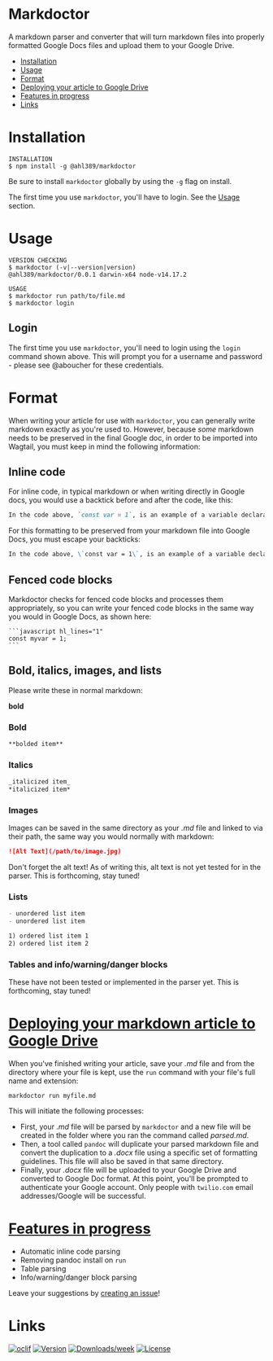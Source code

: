 Markdoctor
=============

A markdown parser and converter that will turn markdown files into properly formatted Google Docs files and upload them to your Google Drive.

<!-- toc -->
* [Installation](#installation)
* [Usage](#usage)
* [Format](#format)
* [Deploying your article to Google Drive](#deploy)
* [Features in progress](#features)
* [Links](#links)
<!-- tocstop -->

# Installation
```sh-session
INSTALLATION
$ npm install -g @ahl389/markdoctor
```

Be sure to install `markdoctor` globally by using the `-g` flag on install.

The first time you use `markdoctor`, you'll have to login. See the [Usage](#login) section.


# Usage
```sh-session
VERSION CHECKING
$ markdoctor (-v|--version|version)
@ahl389/markdoctor/0.0.1 darwin-x64 node-v14.17.2

USAGE
$ markdoctor run path/to/file.md
$ markdoctor login
```

## Login
The first time you use `markdoctor`, you'll need to login using the `login` command shown above. This will prompt you for a username and password - please see @aboucher for these credentials.

# Format
When writing your article for use with `markdoctor`, you can generally write markdown exactly as you're used to. However, because _some_ markdown needs to be preserved in the final Google doc, in order to be imported into Wagtail, you must keep in mind the following information:

## Inline code
For inline code, in typical markdown or when writing directly in Google docs, you would use a backtick before and after the code, like this:

```markdown
In the code above, `const var = 1`, is an example of a variable declaration.
```

For this formatting to be preserved from your markdown file into Google Docs, you must escape your backticks:

```markdown
In the code above, \`const var = 1\`, is an example of a variable declaration.
```

## Fenced code blocks
Markdoctor checks for fenced code blocks and processes them appropriately, so you can write your fenced code blocks in the same way you would in Google Docs, as shown here: 

` ```javascript hl_lines="1" ` <br>
`const myvar = 1;`  <br>
` ``` `

## Bold, italics, images, and lists
Please write these in normal markdown:

**bold**

### Bold
```markdown
**bolded item**
```

### Italics
```markdown
_italicized item_
*italicized item*
```

### Images

Images can be saved in the same directory as your _.md_ file and linked to via their path, the same way you would normally with markdown:

```markdown
![Alt Text](/path/to/image.jpg)
```

Don't forget the alt text! As of writing this, alt text is not yet tested for in the parser. This is forthcoming, stay tuned!

### Lists
```markdown
- unordered list item
- unordered list item
```

```markdown
1) ordered list item 1
2) ordered list item 2
```

### Tables and info/warning/danger blocks
These have not been tested or implemented in the parser yet. This is forthcoming, stay tuned!

# [Deploying your markdown article to Google Drive](#deploy)

When you've finished writing your article, save your _.md_ file and from the directory where your file is kept, use the `run` command with your file's full name and extension:

```sh-session
markdoctor run myfile.md
```

This will initiate the following processes:

- First, your _.md_ file will be parsed by `markdoctor` and a new file will be created in the folder where you ran the command called _parsed.md_.
- Then, a tool called `pandoc` will duplicate your parsed markdown file and convert the duplication to a _.docx_ file using a specific set of formatting guidelines. This file will also be saved in that same directory.
- Finally, your _.docx_ file will be uploaded to your Google Drive and converted to Google Doc format. At this point, you'll be prompted to authenticate your Google account. Only people with `twilio.com` email addresses/Google will be successful.

# [Features in progress](#features)
- Automatic inline code parsing
- Removing pandoc install on `run`
- Table parsing
- Info/warning/danger block parsing

Leave your suggestions by [creating an issue](https://github.com/ahl389/markdoctor/issues)! 


# Links
[![oclif](https://img.shields.io/badge/cli-oclif-brightgreen.svg)](https://oclif.io)
[![Version](https://img.shields.io/npm/v/voices-parser.svg)](https://www.npmjs.com/package/@ahl389/markdoctor)
[![Downloads/week](https://img.shields.io/npm/dw/voices-parser.svg)](https://www.npmjs.com/package/@ahl389/markdoctor)
[![License](https://img.shields.io/npm/l/voices-parser.svg)](https://github.com/ahl389/markdoctor/blob/master/package.json)
